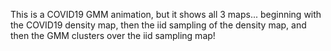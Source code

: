This is a COVID19 GMM animation, but it shows all 3 maps... beginning with the COVID19 density map, then the iid sampling of the density map, and then the GMM clusters over the iid sampling map!
